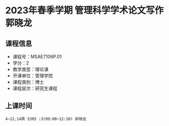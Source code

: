 # 2023年春季学期 管理科学学术论文写作 郭晓龙






## 课程信息

- 课程号：MSAE7106P.01
- 学分：2
- 教学类型：理论课
- 开课单位：管理学院
- 课程类别：博士
- 课程层次：研究生课程

## 上课时间

```
4~12,14周 5305 :3(09:00~12:10) 郭晓龙
```


